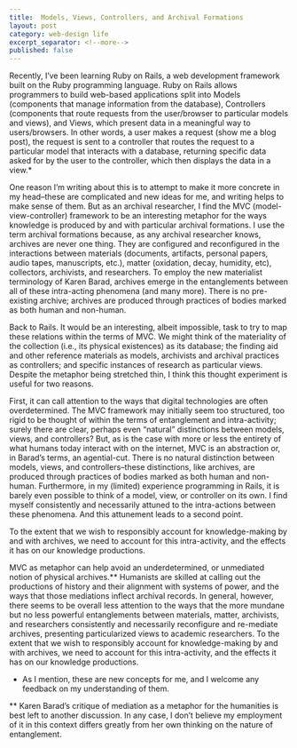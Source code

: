 ```yaml
---
title:  Models, Views, Controllers, and Archival Formations
layout: post
category: web-design life
excerpt_separator: <!--more-->
published: false
---
```



Recently, I’ve been learning Ruby on Rails, a web development framework built on the Ruby programming language.<!--more--> Ruby on Rails allows programmers to build web-based applications split into Models (components that manage information from the database), Controllers (components that route requests from the user/browser to particular models and views), and Views, which present data in a meaningful way to users/browsers. In other words, a user makes a request (show me a blog post), the request is sent to a controller that routes the request to a particular model that interacts with a database, returning  specific data asked for by the user to the controller, which then displays the data in a view.*

One reason I’m writing about this is to attempt to make it more concrete in my head–these are complicated and new ideas for me, and writing helps to make sense of them. But as an archival researcher, I find the MVC (model-view-controller) framework to be an interesting metaphor for the ways knowledge is produced by and with particular archival formations. I use the term archival formations because, as any archival researcher knows, archives are never one thing. They are configured and reconfigured in the interactions between materials (documents, artifacts, personal papers, audio tapes, manuscripts, etc.), matter (oxidation, decay, humidity, etc), collectors, archivists, and researchers. To employ the new materialist terminology of Karen Barad, archives emerge in the entanglements between all of these intra-acting phenomena (and many more). There is no pre-existing archive; archives are produced through practices of bodies marked as both human and non-human.

Back to Rails. It would be an interesting, albeit impossible, task to try to map these relations within the terms of MVC. We might think of the materiality of the collection (i.e., its physical existences) as its database; the finding aid and other reference materials as models, archivists and archival practices as controllers; and specific instances of research as particular views. Despite the metaphor being stretched thin, I think this thought experiment is useful for two reasons.

First, it can call attention to the ways that digital technologies are often overdetermined. The MVC framework may initially seem too structured, too rigid to be thought of within the terms of entanglement and intra-activity; surely there are clear, perhaps even “natural” distinctions between models, views, and controllers? But, as is the case with more or less the entirety of what humans today interact with on the internet, MVC is an abstraction or, in Barad’s terms, an agential-cut. There is no natural distinction between models, views, and controllers–these distinctions, like archives, are produced through practices of bodies marked as both human and non-human. Furthermore, in my (limited) experience programming in Rails, it is barely even possible to think of a model, view, or controller on its own. I find myself consistently and necessarily attuned to the intra-actions between these phenomena. And this attunement leads to a second point.

To the extent that we wish to responsibly account for knowledge-making by and with archives, we need to account for this intra-activity, and the effects it has on our knowledge productions.

MVC as metaphor can help avoid an underdetermined, or unmediated notion of physical archives.** Humanists are skilled at calling out the productions of history and their alignment with systems of power, and the ways that those mediations inflect archival records. In general, however, there seems to be overall less attention to the ways that the more mundane but no less powerful entanglements between materials, matter, archivists, and researchers consistently and necessarily reconfigure and re-mediate archives, presenting particularized views to academic researchers. To the extent that we wish to responsibly account for knowledge-making by and with archives, we need to account for this intra-activity, and the effects it has on our knowledge productions.

* As I mention, these are new concepts for me, and I welcome any feedback on my understanding of them.

** Karen Barad’s critique of mediation as a metaphor for the humanities is best left to another discussion. In any case, I don’t believe my employment of it in this context differs greatly from her own thinking on the nature of entanglement.
